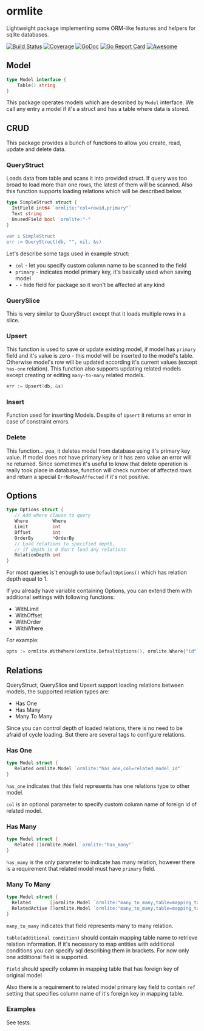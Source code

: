 # ormlite
Lightweight package implementing some ORM-like features and helpers for sqlite databases.

[![Build Status](https://travis-ci.org/pupizoid/ormlite.svg?branch=master)](https://travis-ci.org/pupizoid/ormlite)
[![Coverage](https://gocover.io/_badge/github.com/pupizoid/ormlite)](https://gocover.io/github.com/pupizoid/ormlite)
[![GoDoc](https://godoc.org/github.com/pupizoid/ormlite?status.svg)](https://godoc.org/github.com/pupizoid/ormlite)
[![Go Report Card](https://goreportcard.com/badge/github.com/pupizoid/ormlite)](https://goreportcard.com/report/github.com/pupizoid/ormlite)
[![Awesome](https://cdn.rawgit.com/sindresorhus/awesome/d7305f38d29fed78fa85652e3a63e154dd8e8829/media/badge.svg)](https://github.com/avelino/awesome-go)

## Model
```go
type Model interface {
    Table() string
}
```
This package operates models which are described by `Model` interface. We call any entry a model if it's a struct and has a table where data is stored.

## CRUD
This package provides a bunch of functions to allow you create, read, update and delete data.
  
### QueryStruct
Loads data from table and scans it into provided struct. If query was too broad to load more than one rows, the latest of them will be scanned. Also this function supports loading relations which will be described below.

```go
type SimpleStruct struct {
  IntField int64 `ormlite:"col=rowid,primary"`
  Text string
  UnusedField bool `ormlite:"-"
}

var s SimpleStruct
err := QueryStruct(db, "", nil, &s)
```

Let's describe some tags used in example struct:
- `col` - let you specify custom column name to be scanned to the field
- `primary` - indicates model primary key, it's basically used when saving model
- `-` - hide field for package so it won't be affected at any kind

### QuerySlice
This is very similar to QueryStruct except that it loads multiple rows in a slice.

### Upsert
This function is used to save or update existing model, if model has `primary` field and it's value is zero - this model will be inserted to the model's table. Otherwise model's row will be updated according it's current values (except `has-one` relation). This function also supports updating related models except creating or editing `many-to-many` related models.
```go
err := Upsert(db, &s)
```

### Insert 
Function used for inserting Models. Despite of `Upsert` it returns an error in case of constraint errors. 

### Delete
This function... yea, it deletes model from database using it's primary key value. If model does not have primary key or it has zero value an error will ne returned.
Since sometimes it's useful to know that delete operation is really took place in database, function will check number of affected rows and return a special `ErrNoRowsAffected`
if it's not positive.

## Options

```go
type Options struct {
   // Add where clause to query
   Where         Where    
   Limit         int      
   Offset        int      
   OrderBy       *OrderBy 
   // Load relations to specified depth,
   // if depth is 0 don't load any relations
   RelationDepth int      
}
```

For most queries is't enough to use `DefaultOptions()` which has relation depth equal to 1. 

If you already have variable containing Options, you can extend them with additional settings with following functions:
- WithLimit
- WithOffset
- WithOrder
- WithWhere

For example:

```go
opts := ormlite.WithWhere(ormlite.DefaultOptions(), ormlite.Where{"id": 1})
```

## Relations

QueryStruct, QuerySlice and Upsert support loading relations between models, the supported relation types are:
- Has One
- Has Many
- Many To Many

Since you can control depth of loaded relations, there is no need to be afraid of cycle loading. But there are several tags to configure relations.

### Has One

```go
type Model struct {
   Related ormlite.Model `ormlite:"has_one,col=related_model_id"`
}
```

`has_one` indicates that this field represents has one relations type to other model.

`col` is an optional parameter to specify custom column name of foreign id of related model.

### Has Many

```go
type Model struct {
   Related []ormlite.Model `ormlite:"has_many"`
}
```

`has_many` is the only parameter to indicate has many relation, however there is a requirement that related model must have `primary`
 field.
 
 ### Many To Many
 
 ```go
type Model struct {
   Related       []ormlite.Model `ormlite:"many_to_many,table=mapping_table,field=model_id"`
   RelatedActive []ormlite.Model `ormlite:"many_to_many,table=mapping_table(active=1),field=model_id"`
}
```

`many_to_many` indicates that field represents many to many relation.

`table(additional condition)` should contain mapping table name to retrieve relation information. If it's necessary to map entities with additional conditions you can specify sql describing them in brackets. For now only one additional field is supported.

`field` should specify column in mapping table that has foreign key of original model

Also there is a requirement to related model primary key field to contain `ref` setting that specifies column name of it's foreign key in mapping table.

### Examples

See tests.
